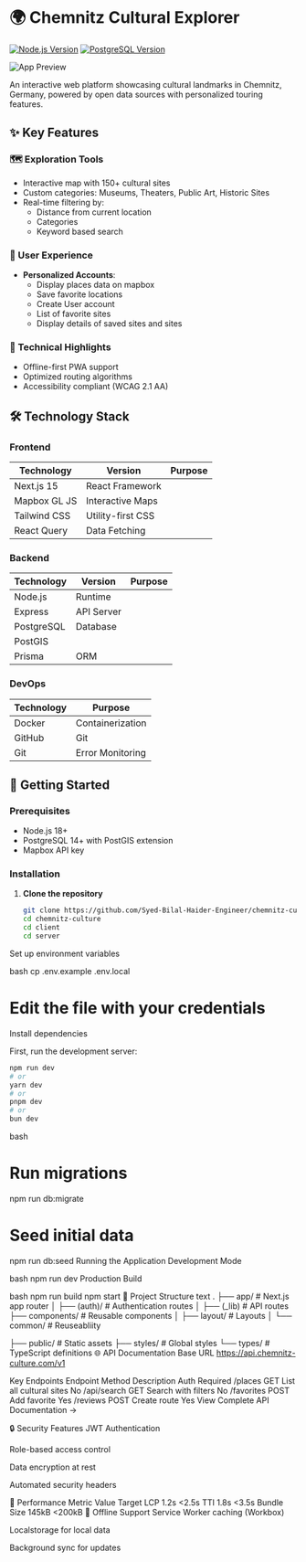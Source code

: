 # 🌍 Chemnitz Cultural Explorer

[![Node.js Version](https://img.shields.io/badge/node-%3E%3D18.0-blue)](https://nodejs.org/)
[![PostgreSQL Version](https://img.shields.io/badge/postgresql-%3E%3D14.0-blue)](https://www.postgresql.org/)

![App Preview](public/images/app-preview.gif)

An interactive web platform showcasing cultural landmarks in Chemnitz, Germany, powered by open data sources with personalized touring features.

## ✨ Key Features

### 🗺️ Exploration Tools
- Interactive map with 150+ cultural sites
- Custom categories: Museums, Theaters, Public Art, Historic Sites
- Real-time filtering by:
  - Distance from current location
  - Categories
  - Keyword based search

### 👤 User Experience
- **Personalized Accounts**:
  - Display places data on mapbox
  - Save favorite locations
  - Create User account
  - List of favorite sites
  - Display details of saved sites and sites

### 🚀 Technical Highlights
- Offline-first PWA support
- Optimized routing algorithms
- Accessibility compliant (WCAG 2.1 AA)

## 🛠️ Technology Stack

### Frontend
| Technology | Version | Purpose |
|------------|---------|---------|
| Next.js 15 | React Framework |
| Mapbox GL JS | Interactive Maps |
| Tailwind CSS | Utility-first CSS |
| React Query | Data Fetching |

### Backend
| Technology | Version | Purpose |
|------------|---------|---------|
| Node.js | Runtime |
| Express | API Server |
| PostgreSQL | Database |
| PostGIS |
| Prisma | ORM |

### DevOps
| Technology | Purpose |
|------------|---------|
| Docker | Containerization |
| GitHub | Git |
| Git | Error Monitoring |

## 🚀 Getting Started

### Prerequisites
- Node.js 18+
- PostgreSQL 14+ with PostGIS extension
- Mapbox API key

### Installation

1. **Clone the repository**
   ```bash
   git clone https://github.com/Syed-Bilal-Haider-Engineer/chemnitz-culture
   cd chemnitz-culture
   cd client
   cd server
Set up environment variables

bash
cp .env.example .env.local
# Edit the file with your credentials
Install dependencies

First, run the development server:

```bash
npm run dev
# or
yarn dev
# or
pnpm dev
# or
bun dev
```

bash
# Run migrations
npm run db:migrate

# Seed initial data
npm run db:seed
Running the Application
Development Mode

bash
npm run dev
Production Build

bash
npm run build
npm start
📂 Project Structure
text
.
├── app/                  # Next.js app router
│   ├── (auth)/          # Authentication routes
│   ├── (_lib)           # API routes
├── components/          # Reusable components
│   ├── layout/          # Layouts
│   └── common/          # Reuseabliity

├── public/              # Static assets
├── styles/              # Global styles
└── types/               # TypeScript definitions
🌐 API Documentation
Base URL
https://api.chemnitz-culture.com/v1

Key Endpoints
Endpoint	Method	Description	Auth Required
/places	GET	List all cultural sites	No
/api/search	GET	Search with filters	No
/favorites	POST	Add favorite	Yes
/reviews	POST	Create route	Yes
View Complete API Documentation →

🔒 Security Features
JWT Authentication

Role-based access control

Data encryption at rest

Automated security headers

🚴 Performance
Metric	Value	Target
LCP	1.2s	<2.5s
TTI	1.8s	<3.5s
Bundle Size	145kB	<200kB
📱 Offline Support
Service Worker caching (Workbox)

Localstorage for local data

Background sync for updates

